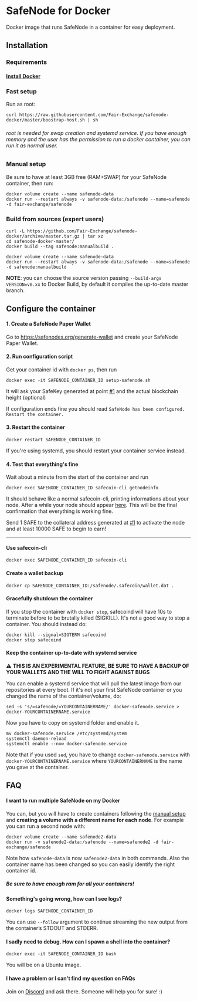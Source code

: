 # SafeNode for Docker
Docker image that runs SafeNode in a container for easy deployment.

## Installation
### Requirements
#### [Install Docker](https://docs.docker.com/get-docker/)

### Fast setup
Run as root:
```
curl https://raw.githubusercontent.com/Fair-Exchange/safenode-docker/master/boostrap-host.sh | sh
```
###### root is needed for swap creation and systemd service. If you have enough memory and the user has the permission to run a docker container, you can run it as normal user.

### Manual setup
Be sure to have at least 3GB free (RAM+SWAP) for your SafeNode container, then run:
```
docker volume create --name safenode-data
docker run --restart always -v safenode-data:/safenode --name=safenode -d fair-exchange/safenode
```

### Build from sources (expert users)
```
curl -L https://github.com/Fair-Exchange/safenode-docker/archive/master.tar.gz | tar xz
cd safenode-docker-master/
docker build --tag safenode:manualbuild .

docker volume create --name safenode-data
docker run --restart always -v safenode-data:/safenode --name=safenode -d safenode:manualbuild
```

**NOTE**: you can choose the source version passing `--build-args VERSION=v0.xx` to Docker Build, by default it compiles the up-to-date master branch.

## Configure the container

#### 1. Create a SafeNode Paper Wallet
Go to https://safenodes.org/generate-wallet and create your SafeNode Paper Wallet.

#### 2. Run configuration script
Get your container id with `docker ps`, then run
```
docker exec -it SAFENODE_CONTAINER_ID setup-safenode.sh
```

It will ask your SafeKey generated at point [#1](#1-Create-a-SafeNode-Paper-Wallet) and the actual blockchain height (optional)

If configuration ends fine you should read `SafeNode has been configured. Restart the container.`

#### 3. Restart the container
```
docker restart SAFENODE_CONTAINER_ID
```
If you're using systemd, you should restart your container service instead.

#### 4. Test that everything's fine
Wait about a minute from the start of the container and run
```
docker exec SAFENODE_CONTAINER_ID safecoin-cli getnodeinfo
```
It should behave like a normal safecoin-cli, printing informations about your node. After a while your node should appear [here](https://safenodes.org/). This will be the final confirmation that everything is working fine.

Send 1 SAFE to the collateral address generated at [#1](#1-Create-a-SafeNode-Paper-Wallet) to activate the node and at least 10000 SAFE to begin to earn!

---
#### Use safecoin-cli
```
docker exec SAFENODE_CONTAINER_ID safecoin-cli
```

#### Create a wallet backup
```
docker cp SAFENODE_CONTAINER_ID:/safenode/.safecoin/wallet.dat .
```

#### Gracefully shutdown the container
If you stop the container with `docker stop`, safecoind will have 10s to terminate before to be brutally killed (SIGKILL). It's not a good way to stop a container. You should instead do:
```
docker kill --signal=SIGTERM safecoind
docker stop safecoind
```

#### Keep the container up-to-date with systemd service
:warning: **THIS IS AN EXPERIMENTAL FEATURE, BE SURE TO HAVE A BACKUP OF YOUR WALLETS AND THE WILL TO FIGHT AGAINST BUGS**

You can enable a systemd service that will pull the latest image from our repositories at every boot. If it's not your first SafeNode container or you changed the name of the container/volume, do:
```
sed -s 's/=safenode/=YOURCONTAINERNAME/' docker-safenode.service > docker-YOURCONTAINERNAME.service
```
Now you have to copy on systemd folder and enable it.
```
mv docker-safenode.service /etc/systemd/system
systemctl daemon-reload
systemctl enable --now docker-safenode.service
```
Note that if you used `sed`, you have to change `docker-safenode.service` with `docker-YOURCONTAINERNAME.service` where `YOURCONTAINERNAME` is the name you gave at the container.

## FAQ
#### I want to run multiple SafeNode on my Docker
You can, but you will have to create containers following the [manual setup](#Manual-setup) and **creating a volume with a different name for each node**. For example you can run a second node with:
```
docker volume create --name safenode2-data
docker run -v safenode2-data:/safenode --name=safenode2 -d fair-exchange/safenode
```
Note how `safenode-data` is now `safenode2-data` in both commands. Also the container name has been changed so you can easily identify the right container id.

##### Be sure to have enough ram for all your containers!
#### Something's going wrong, how can I see logs?
```
docker logs SAFENODE_CONTAINER_ID
```
You can use `--follow` argument to continue streaming the new output from the container’s STDOUT and STDERR.

#### I sadly need to debug. How can I spawn a shell into the container?
```
docker exec -it SAFENODE_CONTAINER_ID bash
```
You will be on a Ubuntu image.

#### I have a problem or I can't find my question on FAQs
Join on [Discord](https://discord.gg/c6hWAkQ) and ask there. Someone will help you for sure! :)
